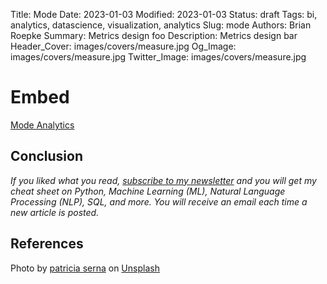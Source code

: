 Title: Mode
Date: 2023-01-03
Modified: 2023-01-03
Status: draft
Tags: bi, analytics, datascience, visualization, analytics
Slug: mode
Authors: Brian Roepke
Summary: Metrics design foo
Description: Metrics design bar
Header_Cover: images/covers/measure.jpg
Og_Image: images/covers/measure.jpg
Twitter_Image: images/covers/measure.jpg


# Embed

<a href="https://app.mode.com/fx_dmz/reports/e2d544d4a15a/runs/06cdc61e17c3/embed" class="mode-embed">Mode Analytics</a><script src="https://app.mode.com/embed/embed.js"></script>



## Conclusion


*If you liked what you read, [subscribe to my newsletter](https://campaign.dataknowsall.com/subscribe) and you will get my cheat sheet on Python, Machine Learning (ML), Natural Language Processing (NLP), SQL, and more. You will receive an email each time a new article is posted.*

## References

Photo by <a href="https://unsplash.com/@sernarial?utm_source=unsplash&utm_medium=referral&utm_content=creditCopyText">patricia serna</a> on <a href="https://unsplash.com/s/photos/measure?utm_source=unsplash&utm_medium=referral&utm_content=creditCopyText">Unsplash</a>
  
  
